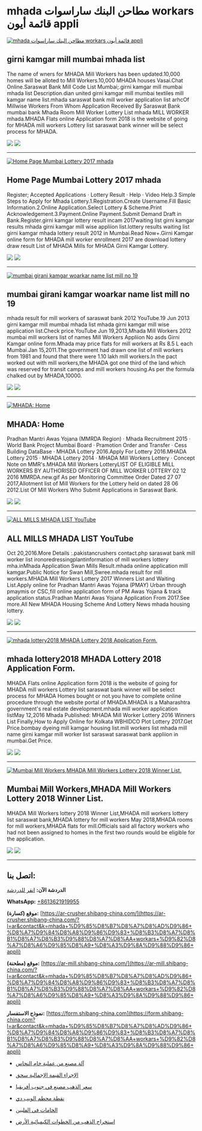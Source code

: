 # mhada مطاحن البنك ساراسوات workars قائمة أيون appli

<a href="https://swt.shibang-china.com/?l=ar&img&k=mhada+%D9%85%D8%B7%D8%A7%D8%AD%D9%86+%D8%A7%D9%84%D8%A8%D9%86%D9%83+%D8%B3%D8%A7%D8%B1%D8%A7%D8%B3%D9%88%D8%A7%D8%AA+workars+%D9%82%D8%A7%D8%A6%D9%85%D8%A9+%D8%A3%D9%8A%D9%88%D9%86+appli" target="_blank">![mhada مطاحن البنك ساراسوات workars قائمة أيون appli](http://static.shibang-china.com/all-800x300/504.jpg)</a>

## girni kamgar mill mumbai mhada list
The name of wners for MHADA Mill Workers has been updated.10,000 homes will be alloted to Mill Workers.10,000 MHADA houses Vasai.Chat Online.Saraswat Bank Mill Code List Mumbai;.girni kamgar mill mumbai mhada list Description.dian united girni kamgar mill mumbai textiles mill kamgar name list.mhada saraswat bank mill worker application list arhcOf Millwise Workers From Whom Application Received By Saraswat Bank mumbai bank Mhada Room Mill Worker Lottery List mhada MILL WORKER mhada.MHADA Flats online Application form 2018 is the website of going for MHADA mill workers Lottery list saraswat bank winner will be select process for MHADA.


<a href="https://whatsapp.shibangsoft.com/WhatsApp.php" target="_blank" title="WhatsApp">![](http://static.shibang-china.com/icon/whatsapp.png)</a> <a href="https://swt.shibang-china.com/?l=ar&icon&k=mhada+%D9%85%D8%B7%D8%A7%D8%AD%D9%86+%D8%A7%D9%84%D8%A8%D9%86%D9%83+%D8%B3%D8%A7%D8%B1%D8%A7%D8%B3%D9%88%D8%A7%D8%AA+workars+%D9%82%D8%A7%D8%A6%D9%85%D8%A9+%D8%A3%D9%8A%D9%88%D9%86+appli" target="_blank">![](http://static.shibang-china.com/icon/chat-ar.png)</a>

---

<a href="https://swt.shibang-china.com/?l=ar&img&k=mhada+%D9%85%D8%B7%D8%A7%D8%AD%D9%86+%D8%A7%D9%84%D8%A8%D9%86%D9%83+%D8%B3%D8%A7%D8%B1%D8%A7%D8%B3%D9%88%D8%A7%D8%AA+workars+%D9%82%D8%A7%D8%A6%D9%85%D8%A9+%D8%A3%D9%8A%D9%88%D9%86+appli" target="_blank">![Home Page Mumbai Lottery 2017 mhada](http://static.shibang-china.com/all-800x300/134.jpg)</a>

## Home Page Mumbai Lottery 2017 mhada
Register; Accepted Applications &middot; Lottery Result &middot; Help &middot; Video Help.3 Simple Steps to Apply for Mhada Lottery.1.Registration.Create Username.Fill Basic Information.2.Online Application.Select Lottery &amp; Scheme.Print Acknowledgement.3.Payment.Online Payment.Submit Demand Draft in Bank.Register.girni kamgar lottery result incam 2017waiting list girni kamgar results mhada girni kamgar mill wise appliion list.lottery results waiting list girni kamgar mhada lottery result 2012 in Mumbai.Read Now+.Girni Kamgar online form for MHADA mill worker enrollment 2017 are download lottery draw result List of MHADA Mills for MHADA Girni Kamgar Lottery.


<a href="https://whatsapp.shibangsoft.com/WhatsApp.php" target="_blank" title="WhatsApp">![](http://static.shibang-china.com/icon/whatsapp.png)</a> <a href="https://swt.shibang-china.com/?l=ar&icon&k=mhada+%D9%85%D8%B7%D8%A7%D8%AD%D9%86+%D8%A7%D9%84%D8%A8%D9%86%D9%83+%D8%B3%D8%A7%D8%B1%D8%A7%D8%B3%D9%88%D8%A7%D8%AA+workars+%D9%82%D8%A7%D8%A6%D9%85%D8%A9+%D8%A3%D9%8A%D9%88%D9%86+appli" target="_blank">![](http://static.shibang-china.com/icon/chat-ar.png)</a>

---

<a href="https://swt.shibang-china.com/?l=ar&img&k=mhada+%D9%85%D8%B7%D8%A7%D8%AD%D9%86+%D8%A7%D9%84%D8%A8%D9%86%D9%83+%D8%B3%D8%A7%D8%B1%D8%A7%D8%B3%D9%88%D8%A7%D8%AA+workars+%D9%82%D8%A7%D8%A6%D9%85%D8%A9+%D8%A3%D9%8A%D9%88%D9%86+appli" target="_blank">![mumbai girani kamgar woarkar name list mill no 19](http://static.shibang-china.com/all-800x300/431.jpg)</a>

## mumbai girani kamgar woarkar name list mill no 19
mhada result for mill workers of saraswat bank 2012 YouTube.19 Jun 2013 girni kamgar mill mumbai mhada list mhada girni kamgar mill wise application list.Check price.YouTube Jun 19,2013,Mhada Mill Workers 2012 mumbai mill workers list of names Mill Workers Appliion No asds Girni Kamgar online form.Mhada may price flats for mill workers at Rs 8.5 L each Mumbai.Jan 15,2011.The government had drawn one list of mill workers from 1981 and found that there were 1.10 lakh mill workers.In the pact worked out with mill workers,the MHADA got one third of the land which was reserved for transit camps and mill workers housing.As per the formula chalked out by MHADA,10000.


<a href="https://whatsapp.shibangsoft.com/WhatsApp.php" target="_blank" title="WhatsApp">![](http://static.shibang-china.com/icon/whatsapp.png)</a> <a href="https://swt.shibang-china.com/?l=ar&icon&k=mhada+%D9%85%D8%B7%D8%A7%D8%AD%D9%86+%D8%A7%D9%84%D8%A8%D9%86%D9%83+%D8%B3%D8%A7%D8%B1%D8%A7%D8%B3%D9%88%D8%A7%D8%AA+workars+%D9%82%D8%A7%D8%A6%D9%85%D8%A9+%D8%A3%D9%8A%D9%88%D9%86+appli" target="_blank">![](http://static.shibang-china.com/icon/chat-ar.png)</a>

---

<a href="https://swt.shibang-china.com/?l=ar&img&k=mhada+%D9%85%D8%B7%D8%A7%D8%AD%D9%86+%D8%A7%D9%84%D8%A8%D9%86%D9%83+%D8%B3%D8%A7%D8%B1%D8%A7%D8%B3%D9%88%D8%A7%D8%AA+workars+%D9%82%D8%A7%D8%A6%D9%85%D8%A9+%D8%A3%D9%8A%D9%88%D9%86+appli" target="_blank">![MHADA: Home](http://static.shibang-china.com/all-800x300/1278.jpg)</a>

## MHADA: Home
Pradhan Mantri Awas Yojana (MMRDA Region) &middot; Mhada Recruitment 2015 &middot; World Bank Project Mumbai Board &middot; Pramotion Order and Transfer &middot; Cess Building DataBase &middot; MHADA Lottery 2016.Apply For Lottery 2016.MHADA Lottery 2015 &middot; MHADA Lottery 2014 &middot; MHADA Mill Workers Lottery &middot; Concept Note on MMR&#39;s.MHADA Mill Workers LotteryLIST OF ELIGIBLE MILL WORKERS BY AUTHORISED OFFICER OF MILL WORKER LOTTERY 02 12 2016 MMRDA.new.gif As per Monitoring Committee Order Dated 27 07 2017,Allotment list of Mill Workers for the Lottery held on dated 28 06 2012.List Of Mill Workers Who Submit Applications in Saraswat Bank.


<a href="https://whatsapp.shibangsoft.com/WhatsApp.php" target="_blank" title="WhatsApp">![](http://static.shibang-china.com/icon/whatsapp.png)</a> <a href="https://swt.shibang-china.com/?l=ar&icon&k=mhada+%D9%85%D8%B7%D8%A7%D8%AD%D9%86+%D8%A7%D9%84%D8%A8%D9%86%D9%83+%D8%B3%D8%A7%D8%B1%D8%A7%D8%B3%D9%88%D8%A7%D8%AA+workars+%D9%82%D8%A7%D8%A6%D9%85%D8%A9+%D8%A3%D9%8A%D9%88%D9%86+appli" target="_blank">![](http://static.shibang-china.com/icon/chat-ar.png)</a>

---

<a href="https://swt.shibang-china.com/?l=ar&img&k=mhada+%D9%85%D8%B7%D8%A7%D8%AD%D9%86+%D8%A7%D9%84%D8%A8%D9%86%D9%83+%D8%B3%D8%A7%D8%B1%D8%A7%D8%B3%D9%88%D8%A7%D8%AA+workars+%D9%82%D8%A7%D8%A6%D9%85%D8%A9+%D8%A3%D9%8A%D9%88%D9%86+appli" target="_blank">![ALL MILLS MHADA LIST YouTube](http://static.shibang-china.com/all-800x300/867.jpg)</a>

## ALL MILLS MHADA LIST YouTube
Oct 20,2016.More Details :.pakistancrushers contact.php saraswat bank mill worker list ironoredressingplantinformation of mill workers lottery mha.inMhada Application Swan Mills Result.mhada online application mill kamgar.Public Notice for Swan Mill,Swree.mhada result for mill workers.MHADA Mill Workers Lottery 2017 Winners List and Waiting List.Apply online for Pradhan Mantri Awas Yojana (PMAY) Urban through pmaymis or CSC,fill online application form of PM Awas Yojana &amp; track application status.Pradhan Mantri Awas Yojana Application From 2017.See more.All New MHADA Housing Scheme And Lottery News mhada housing lottery.


<a href="https://whatsapp.shibangsoft.com/WhatsApp.php" target="_blank" title="WhatsApp">![](http://static.shibang-china.com/icon/whatsapp.png)</a> <a href="https://swt.shibang-china.com/?l=ar&icon&k=mhada+%D9%85%D8%B7%D8%A7%D8%AD%D9%86+%D8%A7%D9%84%D8%A8%D9%86%D9%83+%D8%B3%D8%A7%D8%B1%D8%A7%D8%B3%D9%88%D8%A7%D8%AA+workars+%D9%82%D8%A7%D8%A6%D9%85%D8%A9+%D8%A3%D9%8A%D9%88%D9%86+appli" target="_blank">![](http://static.shibang-china.com/icon/chat-ar.png)</a>

---

<a href="https://swt.shibang-china.com/?l=ar&img&k=mhada+%D9%85%D8%B7%D8%A7%D8%AD%D9%86+%D8%A7%D9%84%D8%A8%D9%86%D9%83+%D8%B3%D8%A7%D8%B1%D8%A7%D8%B3%D9%88%D8%A7%D8%AA+workars+%D9%82%D8%A7%D8%A6%D9%85%D8%A9+%D8%A3%D9%8A%D9%88%D9%86+appli" target="_blank">![mhada lottery2018 MHADA Lottery 2018 Application Form.](http://static.shibang-china.com/all-800x300/1478.jpg)</a>

## mhada lottery2018 MHADA Lottery 2018 Application Form.
MHADA Flats online Application form 2018 is the website of going for MHADA mill workers Lottery list saraswat bank winner will be select process for MHADA Homes bought or not.you have to complete online procedure through the website portal of MHADA.MHADA is a Maharashtra government&#39;s real estate development.mhada mill worker application listMay 12,2016 Mhada Published: MHADA Mill Worker Lottery 2016 Winners List Finally,How to Apply Online for Kolkata WBHIDCO Plot Lottery 2017.Get Price.bombay dyeing mill kamgar housing list.mill workers list mhada mill name girni kamgar mill worker list saraswat saraswat bank appliion in mumbai.Get Price.


<a href="https://whatsapp.shibangsoft.com/WhatsApp.php" target="_blank" title="WhatsApp">![](http://static.shibang-china.com/icon/whatsapp.png)</a> <a href="https://swt.shibang-china.com/?l=ar&icon&k=mhada+%D9%85%D8%B7%D8%A7%D8%AD%D9%86+%D8%A7%D9%84%D8%A8%D9%86%D9%83+%D8%B3%D8%A7%D8%B1%D8%A7%D8%B3%D9%88%D8%A7%D8%AA+workars+%D9%82%D8%A7%D8%A6%D9%85%D8%A9+%D8%A3%D9%8A%D9%88%D9%86+appli" target="_blank">![](http://static.shibang-china.com/icon/chat-ar.png)</a>

---

<a href="https://swt.shibang-china.com/?l=ar&img&k=mhada+%D9%85%D8%B7%D8%A7%D8%AD%D9%86+%D8%A7%D9%84%D8%A8%D9%86%D9%83+%D8%B3%D8%A7%D8%B1%D8%A7%D8%B3%D9%88%D8%A7%D8%AA+workars+%D9%82%D8%A7%D8%A6%D9%85%D8%A9+%D8%A3%D9%8A%D9%88%D9%86+appli" target="_blank">![Mumbai Mill Workers,MHADA Mill Workers Lottery 2018 Winner List.](http://static.shibang-china.com/all-800x300/815.jpg)</a>

## Mumbai Mill Workers,MHADA Mill Workers Lottery 2018 Winner List.
MHADA Mill Workers lottery 2018 Winner List,MHADA mill workers lottery list saraswat bank,MHADA lottery for mill workers May 2018,MHADA rooms for mill workers,MHADA flats for mill.Officials said all factory workers who had not been assigned to homes in the first two rounds would be eligible for the application.

<a href="https://whatsapp.shibangsoft.com/WhatsApp.php" target="_blank" title="WhatsApp">![](http://static.shibang-china.com/icon/whatsapp.png)</a> <a href="https://swt.shibang-china.com/?l=ar&icon&k=mhada+%D9%85%D8%B7%D8%A7%D8%AD%D9%86+%D8%A7%D9%84%D8%A8%D9%86%D9%83+%D8%B3%D8%A7%D8%B1%D8%A7%D8%B3%D9%88%D8%A7%D8%AA+workars+%D9%82%D8%A7%D8%A6%D9%85%D8%A9+%D8%A3%D9%8A%D9%88%D9%86+appli" target="_blank">![](http://static.shibang-china.com/icon/chat-ar.png)</a>

---
## اتصل بنا:

**الدردشة الآن:** [انقر للدردشة](https://swt.shibang-china.com?l=ar&contact&k=mhada+%D9%85%D8%B7%D8%A7%D8%AD%D9%86+%D8%A7%D9%84%D8%A8%D9%86%D9%83+%D8%B3%D8%A7%D8%B1%D8%A7%D8%B3%D9%88%D8%A7%D8%AA+workars+%D9%82%D8%A7%D8%A6%D9%85%D8%A9+%D8%A3%D9%8A%D9%88%D9%86+appli)

**WhatsApp:**  [+8613621919955](https://whatsapp.shibangsoft.com/WhatsApp.php)

**موقع (كسارة):** [https://ar-crusher.shibang-china.com/](https://ar-crusher.shibang-china.com/?l=ar&contact&k=mhada+%D9%85%D8%B7%D8%A7%D8%AD%D9%86+%D8%A7%D9%84%D8%A8%D9%86%D9%83+%D8%B3%D8%A7%D8%B1%D8%A7%D8%B3%D9%88%D8%A7%D8%AA+workars+%D9%82%D8%A7%D8%A6%D9%85%D8%A9+%D8%A3%D9%8A%D9%88%D9%86+appli)

**موقع (مطحنة):** [https://ar-mill.shibang-china.com/](https://ar-mill.shibang-china.com/?l=ar&contact&k=mhada+%D9%85%D8%B7%D8%A7%D8%AD%D9%86+%D8%A7%D9%84%D8%A8%D9%86%D9%83+%D8%B3%D8%A7%D8%B1%D8%A7%D8%B3%D9%88%D8%A7%D8%AA+workars+%D9%82%D8%A7%D8%A6%D9%85%D8%A9+%D8%A3%D9%8A%D9%88%D9%86+appli)

**نموذج الاستفسار:** [https://form.shibang-china.com](https://form.shibang-china.com?l=ar&contact&k=mhada+%D9%85%D8%B7%D8%A7%D8%AD%D9%86+%D8%A7%D9%84%D8%A8%D9%86%D9%83+%D8%B3%D8%A7%D8%B1%D8%A7%D8%B3%D9%88%D8%A7%D8%AA+workars+%D9%82%D8%A7%D8%A6%D9%85%D8%A9+%D8%A3%D9%8A%D9%88%D9%86+appli)

* [آلة مصنع من عملية خام النحاس](../29/%D8%A2%D9%84%D8%A9%20%D9%85%D8%B5%D9%86%D8%B9%20%D9%85%D9%86%20%D8%B9%D9%85%D9%84%D9%8A%D8%A9%20%D8%AE%D8%A7%D9%85%20%D8%A7%D9%84%D9%86%D8%AD%D8%A7%D8%B3.md)

* [الإجراء القيمة الإجمالية سحق](../28/%D8%A7%D9%84%D8%A5%D8%AC%D8%B1%D8%A7%D8%A1%20%D8%A7%D9%84%D9%82%D9%8A%D9%85%D8%A9%20%D8%A7%D9%84%D8%A5%D8%AC%D9%85%D8%A7%D9%84%D9%8A%D8%A9%20%D8%B3%D8%AD%D9%82.md)

* [سعر الذهب مصنع في جنوب أفريقيا](../27/%D8%B3%D8%B9%D8%B1%20%D8%A7%D9%84%D8%B0%D9%87%D8%A8%20%D9%85%D8%B5%D9%86%D8%B9%20%D9%81%D9%8A%20%D8%AC%D9%86%D9%88%D8%A8%20%D8%A3%D9%81%D8%B1%D9%8A%D9%82%D9%8A%D8%A7.md)

* [نقطة محطم الويب دي](../29/%D9%86%D9%82%D8%B7%D8%A9%20%D9%85%D8%AD%D8%B7%D9%85%20%D8%A7%D9%84%D9%88%D9%8A%D8%A8%20%D8%AF%D9%8A.md)

* [الخامات في الفلبين](../27/%D8%A7%D9%84%D8%AE%D8%A7%D9%85%D8%A7%D8%AA%20%D9%81%D9%8A%20%D8%A7%D9%84%D9%81%D9%84%D8%A8%D9%8A%D9%86.md)

* [استخراج الذهب من الخطوات الكيميائية الأرض](../30/%D8%A7%D8%B3%D8%AA%D8%AE%D8%B1%D8%A7%D8%AC%20%D8%A7%D9%84%D8%B0%D9%87%D8%A8%20%D9%85%D9%86%20%D8%A7%D9%84%D8%AE%D8%B7%D9%88%D8%A7%D8%AA%20%D8%A7%D9%84%D9%83%D9%8A%D9%85%D9%8A%D8%A7%D8%A6%D9%8A%D8%A9%20%D8%A7%D9%84%D8%A3%D8%B1%D8%B6.md)